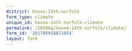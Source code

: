 ```yaml
---
district: house-14th-norfolk
form_type: climate
unique_id: house-14th-norfolk-climate
permalink: /2020bq/house-14th-norfolk/climate/
form_id: '201705916871054'
layout: form
---
```

